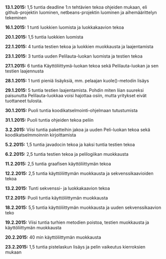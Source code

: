 **13.1.2015:** 1,5 tuntia deadline 1:n tehtävien tekoa ohjeiden mukaan, eli github-projektin luominen, netbeans-projektin luominen ja aihemäärittelyn tekeminen

**16.1.2015:** 1 tunti luokkien luomista ja luokkakaavion tekoa

**20.1.2015:** 1,5 tuntia luokkien luomista

**22.1.2015:** 4 tuntia testien tekoa ja luokkien muokkausta ja laajentamista

**23.1.2015:** 3 tuntia uuden Pelilauta-luokan luomista ja testien tekoa

**27.1.2015:** 6 tuntia Käyttöliittymä-luokan tekoa sekä Pelilauta-luokan ja sen testien laajennusta

**28.1.2015:** 1 tunti pieniä lisäyksiä, mm. pelaajan kuole()-metodin lisäys

**29.1.2015:** 5 tuntia testien laajentamista. Pohdin miten liian suureksi paisunutta Pelilauta-luokkaa voisi hajottaa osiin, mutta yritykset eivät tuottaneet tulosta.

**30.1.2015:** Puoli tuntia koodikatselmointi-ohjelmaan tutustumista

**31.1.2015:** Puoli tuntia ohjeiden tekoa peliin

**3.2.2015:** Viisi tuntia paketteihin jakoa ja uuden Peli-luokan tekoa sekä koodikatselmmoinnin kirjoittamista

**5.2.2015:** 1,5 tuntia javadocin tekoa ja kaksi tuntia testien tekoa

**6.2.2015:** 2,5 tuntia testien tekoa ja pelilogiikan muokkausta 

**11.2.2015:** 2,5 tuntia graafisen käyttöliittymän tekoa

**12.2.2015:** 2,5 tuntia käyttöliittymän muokkausta ja sekvenssikaavioiden tekoa

**13.2.2015:** Tunti sekvenssi- ja luokkakaavion tekoa

**17.2.2015:** Puoli tuntia käyttöliittymän muokkausta

**18.2.2015:** 5,5 tuntia käyttöliittymän muokkausta ja uuden sekvenssikaavion teko

**19.2.2015:** Viisi tuntia turhien metodien poistoa, testien muokkausta ja käyttöliittymän muokkausta

**20.2.2015:** 40 min käyttöliittymän muokkausta

**23.2.2015:** 1,5 tuntia pistelaskun lisäys ja pelin vaikeutus kierroksien mukaan
